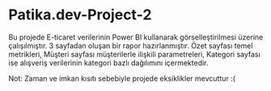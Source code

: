 # Patika.dev-Project-2

Bu projede E-ticaret verilerinin Power BI kullanarak görselleştirilmesi üzerine çalışılmıştır.
3 sayfadan oluşan bir rapor hazırlanmıştır. Özet sayfası temel metrikleri, Müşteri sayfası müşterilerle ilişkili parametreleri, Kategori sayfası ise alışveriş verilerinin kategori bazlı dağılımını içermektedir.

Not: Zaman ve imkan kısıtı sebebiyle projede eksiklikler mevcuttur :(
